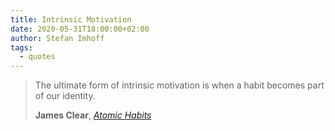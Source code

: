 ```yaml
---
title: Intrinsic Motivation
date: 2020-05-31T18:00:00+02:00
author: Stefan Imhoff
tags:
  - quotes
---
```


> The ultimate form of intrinsic motivation is when a habit becomes part of our identity.
>
> **James Clear**, _[Atomic Habits](http://www.amazon.de/gp/product/1847941834?ie=UTF8&tag=stefanimhoffde-21&linkCode=as2&camp=1638&creative=6742&creativeASIN=1847941834)_

